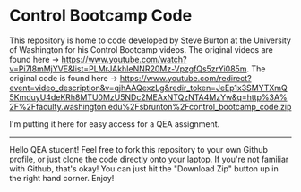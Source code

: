 # Control Bootcamp Code
This repository is home to code developed by Steve Burton at the University of Washington for his Control Bootcamp videos. 
The original videos are found here -> https://www.youtube.com/watch?v=Pi7l8mMjYVE&list=PLMrJAkhIeNNR20Mz-VpzgfQs5zrYi085m. 
The original code is found here -> https://www.youtube.com/redirect?event=video_description&v=qjhAAQexzLg&redir_token=JeEp1x3SMYTXmQ5KmduyU4deKRh8MTU0MzU5NDc2MEAxNTQzNTA4MzYw&q=http%3A%2F%2Ffaculty.washington.edu%2Fsbrunton%2Fcontrol_bootcamp_code.zip

I'm putting it here for easy access for a QEA assignment. 

---------------------------------------------------------------

Hello QEA student! Feel free to fork this repository to your own Github profile, or just clone the code directly onto your laptop. If you're not familiar with Github, that's okay! You can just hit the "Download Zip" button up in the right hand corner. Enjoy!

